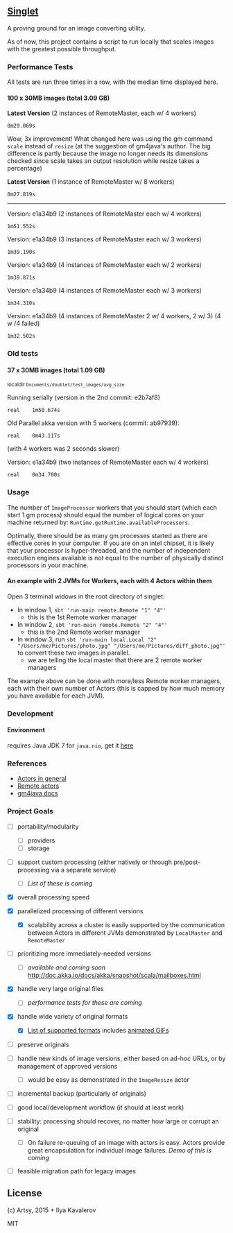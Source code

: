 ## [Singlet](https://en.wikipedia.org/wiki/Singlet_state)

A proving ground for an image converting utility.

As of now, this project contains a script to run locally that scales images with the greatest possible throughput.

### Performance Tests

All tests are run three times in a row, with the median time displayed here.

#### 100 x 30MB images (total 3.09 GB)

**Latest Version** (2 instances of RemoteMaster, each w/ 4 workers)
```
0m29.069s
```
Wow, 3x improvement! What changed here was using the gm command `scale` instead of `resize` (at the suggestion of gm4java's author. The big difference is partly because the image no longer needs its dimensions checked since scale takes an output resolution while resize takes a percentage)

**Latest Version** (1 instance of RemoteMaster w/ 8 workers)
```
0m27.819s
```

---

Version: e1a34b9 (2 instances of RemoteMaster each w/ 4 workers)
```
1m51.552s
```

Version: e1a34b9 (3 instances of RemoteMaster each w/ 3 workers)
```
1m39.190s
```

Version: e1a34b9 (4 instances of RemoteMaster each w/ 2 workers)
```
1m39.871s
```

Version: e1a34b9 (4 instances of RemoteMaster each w/ 3 workers)
```
1m34.310s
```

Version: e1a34b9 (4 instances of RemoteMaster 2 w/ 4 workers, 2 w/ 3)
(4 w /4 failed)
```
1m32.502s
```

### Old tests

#### 37 x 30MB images (total 1.09 GB)
<sub>localdir `Documents/doublet/test_images/avg_size`</sub>

Running serially (version in the 2nd commit: e2b7af8)
```
real    1m58.674s
```

Old Parallel akka version with 5 workers (commit: ab97939):
```
real    0m43.117s
```
(with 4 workers was 2 seconds slower)

Version: e1a34b9 (two instances of RemoteMaster each w/ 4 workers)
```
real    0m34.700s
```

### Usage

The number of `ImageProcessor` workers that you should start (which each start 1 gm process) should equal the number of logical cores on your machine returned by: `Runtime.getRuntime.availableProcessors`.

Optimally, there should be as many gm processes started as there are effective cores in your computer. If you are on an intel chipset, it is likely that your processor is hyper-threaded, and the number of independent execution engines available is not equal to the number of physically distinct processors in your machine.

#### An example with 2 JVMs for Workers, each with 4 Actors within them

Open 3 terminal widows in the root directory of singlet:

* In window 1, `sbt 'run-main remote.Remote "1" "4"'`
    * this is the 1st Remote worker manager
* In window 2, `sbt 'run-main remote.Remote "2" "4"'`
    * this is the 2nd Remote worker manager
* In window 3, run `sbt 'run-main local.Local "2" "/Users/me/Pictures/photo.jpg" "/Users/me/Pictures/diff_photo.jpg"'` to convert these two images in parallel.
    * we are telling the local master that there are 2 remote worker managers

The example above can be done with more/less Remote worker managers, each with their own number of Actors (this is capped by how much memory you have available for each JVM).

### Development

#### Environment

requires Java JDK 7 for `java.nio`, get it [here](http://www.oracle.com/technetwork/java/javase/downloads/jdk7-downloads-1880260.html)

### References

* [Actors in general](http://www.reactive.io/tips/2014/03/28/getting-started-with-actor-based-programming-using-scala-and-akka/)
* [Remote actors](http://alvinalexander.com/scala/simple-akka-actors-remote-example)
* [gm4java docs](http://sharneng.github.io/gm4java/doc/1.1.0/allclasses-noframe.html)

### Project Goals

- [ ] portability/modularity
    - [ ] providers
    - [ ] storage
- [ ] support custom processing (either natively or through pre/post-processing via a separate service)
    - [ ] *List of these is coming*
- [x] overall processing speed
- [x] parallelized processing of different versions
    - [x] scalability across a cluster is easily supported by the communication between Actors in different JVMs demonstrated by `LocalMaster` and `RemoteMaster`
- [ ]  prioritizing more immediately-needed versions
    - [ ] *available and coming soon* http://doc.akka.io/docs/akka/snapshot/scala/mailboxes.html
- [x] handle very large original files
    - [ ] *performance tests for these are coming*
- [x] handle wide variety of original formats
    - [x] [List of supported formats](http://www.graphicsmagick.org/formats.html) includes [animated GIFs](http://www.graphicsmagick.org/FAQ.html#how-do-i-create-a-gif-animation-sequence-to-display-within-firefox)
- [ ] preserve originals
- [ ] handle new kinds of image versions, either based on ad-hoc URLs, or by management of approved versions
    - [ ] would be easy as demonstrated in the `ImageResize` actor
- [ ] incremental backup (particularly of originals)
- [ ] good local/development workflow (it should at least work)
- [ ] stability: processing should recover, no matter how large or corrupt an original
    - [ ] On failure re-queuing of an image with actors is easy. Actors provide great encapsulation for individual image failures. *Demo of this is coming*
- [ ] feasible migration path for legacy images


## License

(c) Artsy, 2015 + Ilya Kavalerov

MIT

